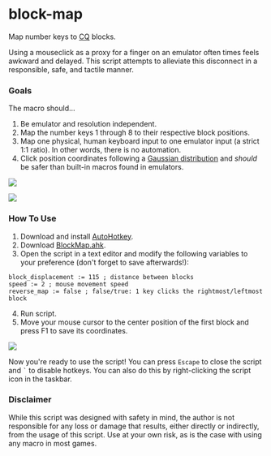 # block-map
Map number keys to [CQ](https://play.google.com/store/apps/details?id=com.nhnent.SKQUEST) blocks.

Using a mouseclick as a proxy for a finger on an emulator often times feels awkward and delayed. This script attempts to alleviate this disconnect in a responsible, safe, and tactile manner.

### Goals
The macro should...
1. Be emulator and resolution independent.
2. Map the number keys 1 through 8 to their respective block positions.
3. Map one physical, human keyboard input to one emulator input (a strict 1:1 ratio). In other words, there is no automation.
4. Click position coordinates following a [Gaussian distribution](https://en.wikipedia.org/wiki/Normal_distribution) and *should* be safer than built-in macros found in emulators.

![](https://github.com/Johj/block-map/raw/master/examples/demo.gif)

![](https://github.com/Johj/block-map/raw/master/examples/gaussian.gif)

### How To Use
1. Download and install [AutoHotkey](https://autohotkey.com/).
2. Download [BlockMap.ahk](https://github.com/Johj/block-map/archive/master.zip).
3. Open the script in a text editor and modify the following variables to your preference (don't forget to save afterwards!):
```ahk
block_displacement := 115 ; distance between blocks
speed := 2 ; mouse movement speed
reverse_map := false ; false/true: 1 key clicks the rightmost/leftmost block
```
4. Run script.
5. Move your mouse cursor to the center position of the first block and press F1 to save its coordinates.

![](https://github.com/Johj/block-map/raw/master/examples/save.gif)

Now you're ready to use the script! You can press `Escape` to close the script and `` ` ``  to disable hotkeys. You can also do this by right-clicking the script icon in the taskbar.

### Disclaimer
While this script was designed with safety in mind, the author is not responsible for any loss or damage that results, either directly or indirectly, from the usage of this script. Use at your own risk, as is the case with using any macro in most games.
